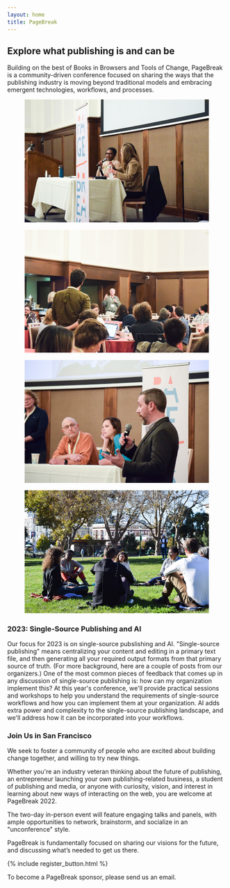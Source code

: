 ```yaml
---
layout: home
title: PageBreak
---
```


<h2>Explore what publishing is and can be</h2>
<p>Building on the best of Books in Browsers and Tools of Change, PageBreak is a community-driven conference focused on sharing the ways that the publishing industry is moving beyond traditional models and embracing emergent technologies, workflows, and processes.</p>

<div class="image-row">
	<figure>
		<img src="assets/2022-4.jpg" />
	</figure>
	<figure>
		<img src="assets/2022-2.jpg" />
	</figure>
	<figure>
		<img src="assets/2022-3.jpg" />
	</figure>
	<figure>
		<img src="assets/2022-1.jpg" />
	</figure>
</div>

<h3>2023: Single-Source Publishing and AI</h3>

<p>Our focus for 2023 is on single-source pubslishing and AI. "Single-source publishing" means centralizing your content and editing in a primary text file, and then generating all your required output formats from that primary source of truth. (For more background, here are a couple of posts from our organizers.) One of the most common pieces of feedback that comes up in any discussion of single-source publishing is: how can my organization implement this? At this year's conference, we'll provide practical sessions and workshops to help you understand the requirements of single-source workflows and how you can implement them at your organization. AI adds extra power and complexity to the single-source publishing landscape, and we'll address how it can be incorporated into your workflows.</p>

<h3>Join Us in San Francisco</h3>

<p>We seek to foster a community of people who are excited about building change together, and willing to try new things.</p>

<p>Whether you're an industry veteran thinking about the future of publishing, an entrepreneur launching your own publishing-related business, a student of publishing and media, or anyone with curiosity, vision, and interest in learning about new ways of interacting on the web, you are welcome at PageBreak 2022.</p>

<p>The two-day in-person event will feature engaging talks and panels, with ample opportunities to network, brainstorm, and socialize in an "unconference" style. </p>

<p>PageBreak is fundamentally focused on sharing our visions for the future, and discussing what’s needed to get us there.</p>

<p class="button">{% include register_button.html %}</p>
<p>To become a PageBreak sponsor, please send us an email.</p>
